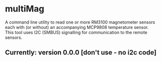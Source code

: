 # multiMag
A command line utility to read one or more RM3100 magnetometer sensors each with (or without) an accompanying MCP9808 temperature sensor.
This tool uses I2C (SMBUS) signalling for communication to the remote sensors.

## Currently: version 0.0.0 [don't use - no i2c code]

